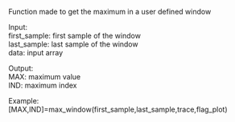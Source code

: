  Function made to get the maximum in a user defined window   
     
  Input:   
      first_sample: first sample of the window   
      last_sample: last sample of the window   
      data: input array   
         
  Output:   
      MAX: maximum value   
      IND: maximum index   
         
  Example:   
      [MAX,IND]=max_window(first_sample,last_sample,trace,flag_plot)   
